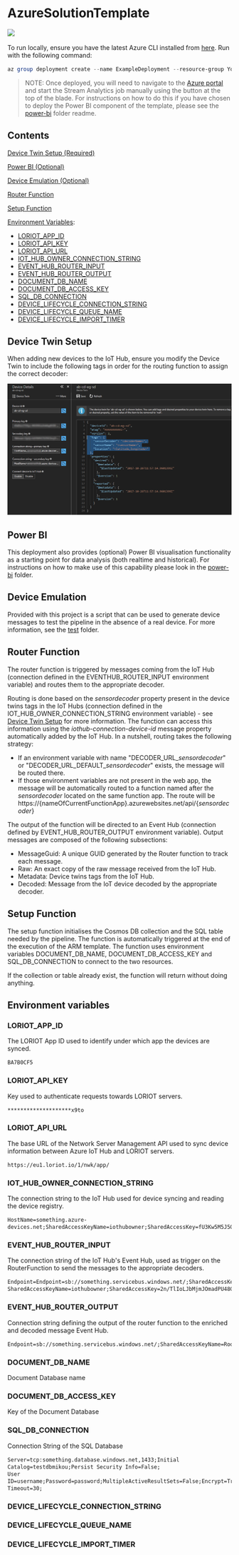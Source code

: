 # AzureSolutionTemplate

<a href="https://portal.azure.com/#create/Microsoft.Template/uri/https%3A%2F%2Fraw.githubusercontent.com%2FLoriot%2FAzureSolutionTemplate%2Fmaster%2Fazuredeploy.json" target="_blank">
    <img src="http://azuredeploy.net/deploybutton.png"/>
</a>

To run locally, ensure you have the latest Azure CLI installed from [here](https://docs.microsoft.com/en-us/cli/azure/install-azure-cli?view=azure-cli-latest).
Run with the following command:

```powershell
az group deployment create --name ExampleDeployment --resource-group YourResourceGroup --template-file azuredeploy.json --parameters azuredeploy.parameters.json
```

>NOTE: Once deployed, you will need to navigate to the [Azure portal](https://portal.azure.com) and start the Stream Analytics job manually using the button at the top of the blade. For instructions on how to do this if you have chosen to deploy the Power BI component of the template, please see the [power-bi](power-bi/) folder readme.

## Contents

[Device Twin Setup (Required)](#device-twins)

[Power BI (Optional)](#power-bi)

[Device Emulation (Optional)](#device-emulation)

[Router Function](#router-function)

[Setup Function](#setup-function)

[Environment Variables](#environment-variables):

- [LORIOT_APP_ID](#loriotappid)
- [LORIOT_API_KEY](#loriotapikey)
- [LORIOT_API_URL](#loriotapiurl)
- [IOT_HUB_OWNER_CONNECTION_STRING](#iothubownerconnectionstring)
- [EVENT_HUB_ROUTER_INPUT](#eventhubrouterinput)
- [EVENT_HUB_ROUTER_OUTPUT](#eventhubrouteroutput)
- [DOCUMENT_DB_NAME](#documentdbname)
- [DOCUMENT_DB_ACCESS_KEY](#documentdbaccesskey)
- [SQL_DB_CONNECTION](#sqldbconnection)
- [DEVICE_LIFECYCLE_CONNECTION_STRING](#devicelifecycleconnectionstring)
- [DEVICE_LIFECYCLE_QUEUE_NAME](#devicelifecyclequeuename)
- [DEVICE_LIFECYCLE_IMPORT_TIMER](#devicelifecycleimporttimer)

## Device Twin Setup

When adding new devices to the IoT Hub, ensure you modify the Device Twin to include the following tags in order for the routing function to assign the correct decoder:

![Device Twin - Add Tags](images/DeviceTwinAddTags.png)

## Power BI

This deployment also provides (optional) Power BI visualisation functionality as a starting point for data analysis (both realtime and historical). For instructions on how to make use of this capability please look in the [power-bi](power-bi/) folder.

## Device Emulation

Provided with this project is a script that can be used to generate device messages to test the pipeline in the absence of a real device. For more information, see the [test](test/) folder.

## Router Function

The router function is triggered by messages coming from the IoT Hub (connection defined in the EVENTHUB_ROUTER_INPUT environment variable) and routes them to the appropriate decoder.

Routing is done based on the *sensordecoder* property present in the device twins tags in the IoT Hubs (connection defined in the IOT_HUB_OWNER_CONNECTION_STRING environment variable) - see [Device Twin Setup](#device-twins) for more information. The function can access this information using the *iothub-connection-device-id* message property automatically added by the IoT Hub.
In a nutshell, routing takes the following strategy:

- If an environment variable with name "DECODER_URL_*sensordecoder*" or "DECODER_URL_DEFAULT_*sensordecoder*" exists, the message will be routed there.
- If those environment variables are not present in the web app, the message will be automatically routed to a function named after the *sensordecoder* located on the same function app. The route will be https://{nameOfCurrentFunctionApp}.azurewebsites.net/api/{*sensordecoder*}

The output of the function will be directed to an Event Hub (connection defined by EVENT_HUB_ROUTER_OUTPUT environment variable). Output messages are composed of the following subsections:

- MessageGuid: A unique GUID generated by the Router function to track each message.
- Raw: An exact copy of the raw message received from the IoT Hub.
- Metadata: Device twins tags from the IoT Hub.
- Decoded: Message from the IoT device decoded by the appropriate decoder.

## Setup Function

The setup function initialises the Cosmos DB collection and the SQL table needed by the pipeline. The function is automatically triggered at the end of the execution of the ARM template. The function uses environment variables DOCUMENT_DB_NAME, DOCUMENT_DB_ACCESS_KEY and SQL_DB_CONNECTION to connect to the two resources.

If the collection or table already exist, the function will return without doing anything.

## Environment variables

### LORIOT_APP_ID

The LORIOT App ID used to identify under which app the devices are synced.

```
BA7B0CF5
```

### LORIOT_API_KEY

Key used to authenticate requests towards LORIOT servers.

```
********************x9to
```

### LORIOT_API_URL

The base URL of the Network Server Management API used to sync device information between Azure IoT Hub and LORIOT servers.

```
https://eu1.loriot.io/1/nwk/app/
```

### IOT_HUB_OWNER_CONNECTION_STRING

The connection string to the IoT Hub used for device syncing and reading the device registry.

```
HostName=something.azure-devices.net;SharedAccessKeyName=iothubowner;SharedAccessKey=fU3Kw5M5J5QXP1QsFLRVjifZ1TeNSlFEFqJ7Xa5jiqo=
```

### EVENT_HUB_ROUTER_INPUT

The connection string of the IoT Hub's Event Hub, used as trigger on the RouterFunction to send the messages to the appropriate decoders.

```
Endpoint=Endpoint=sb://something.servicebus.windows.net/;SharedAccessKeyName=iothubowner;SharedAccessKey=UDEL1prJ9THqLJel+uk8UeU8fZVkSSi2+CMrp5yrrWM=;EntityPath=iothubname;
SharedAccessKeyName=iothubowner;SharedAccessKey=2n/TlIoLJbMjmJOmadPU48G0gYfRCU28HeaL0ilkqMU=
```

### EVENT_HUB_ROUTER_OUTPUT

Connection string defining the output of the router function to the enriched and decoded message Event Hub.

```
Endpoint=sb://something.servicebus.windows.net/;SharedAccessKeyName=RootManageSharedAccessKey;SharedAccessKey=Ei8jNFRlH/rAjYKTTNxh7eIHlgeleffFekHhnyAxrZ4=
```

### DOCUMENT_DB_NAME

Document Database name

### DOCUMENT_DB_ACCESS_KEY

Key of the Document Database

### SQL_DB_CONNECTION

Connection String of the SQL Database

```
Server=tcp:something.database.windows.net,1433;Initial Catalog=testdbmikou;Persist Security Info=False;
User ID=username;Password=password;MultipleActiveResultSets=False;Encrypt=True;TrustServerCertificate=False;Connection Timeout=30;
```

### DEVICE_LIFECYCLE_CONNECTION_STRING

### DEVICE_LIFECYCLE_QUEUE_NAME

### DEVICE_LIFECYCLE_IMPORT_TIMER